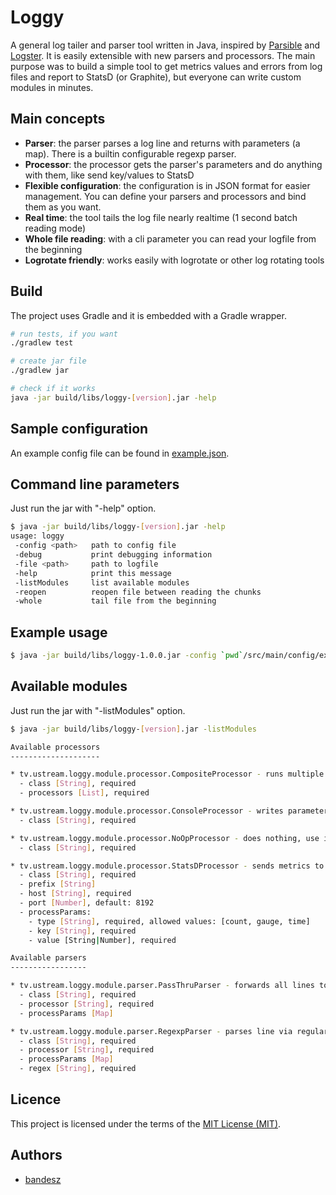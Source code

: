 # Loggy

A general log tailer and parser tool written in Java, inspired by [Parsible](https://github.com/Yipit/parsible) and [Logster](https://github.com/etsy/logster). It is easily extensible with new parsers and processors. The main purpose was to build a simple tool to get metrics values and errors from log files and report to StatsD (or Graphite), but everyone can write custom modules in minutes.

## Main concepts

* **Parser**: the parser parses a log line and returns with parameters (a map). There is a builtin configurable regexp parser.
* **Processor**: the processor gets the parser's parameters and do anything with them, like send key/values to StatsD
* **Flexible configuration**: the configuration is in JSON format for easier management. You can define your parsers and processors and bind them as you want.
* **Real time**: the tool tails the log file nearly realtime (1 second batch reading mode)
* **Whole file reading**: with a cli parameter you can read your logfile from the beginning
* **Logrotate friendly**: works easily with logrotate or other log rotating tools

## Build

The project uses Gradle and it is embedded with a Gradle wrapper.

```bash
# run tests, if you want
./gradlew test

# create jar file
./gradlew jar

# check if it works
java -jar build/libs/loggy-[version].jar -help
```
 
## Sample configuration

An example config file can be found in [example.json](src/main/config/example.json).

## Command line parameters

Just run the jar with "-help" option.

```bash
$ java -jar build/libs/loggy-[version].jar -help
usage: loggy
 -config <path>   path to config file
 -debug           print debugging information
 -file <path>     path to logfile
 -help            print this message
 -listModules     list available modules
 -reopen          reopen file between reading the chunks
 -whole           tail file from the beginning
```

## Example usage

```bash
$ java -jar build/libs/loggy-1.0.0.jar -config `pwd`/src/main/config/example.json -file /YOURPATH/foo.log -debug -whole
```

## Available modules

Just run the jar with "-listModules" option.

```bash
$ java -jar build/libs/loggy-[version].jar -listModules

Available processors
--------------------

* tv.ustream.loggy.module.processor.CompositeProcessor - runs multiple processors
  - class [String], required
  - processors [List], required

* tv.ustream.loggy.module.processor.ConsoleProcessor - writes parameters to console, use it for debug purposes
  - class [String], required

* tv.ustream.loggy.module.processor.NoOpProcessor - does nothing, use it if you want to disable a parser temporarily
  - class [String], required

* tv.ustream.loggy.module.processor.StatsDProcessor - sends metrics to statsd, it handles counter, gauge and timing values
  - class [String], required
  - prefix [String]
  - host [String], required
  - port [Number], default: 8192
  - processParams:
    - type [String], required, allowed values: [count, gauge, time]
    - key [String], required
    - value [String|Number], required

Available parsers
-----------------

* tv.ustream.loggy.module.parser.PassThruParser - forwards all lines to processor, runs always
  - class [String], required
  - processor [String], required
  - processParams [Map]

* tv.ustream.loggy.module.parser.RegexpParser - parses line via regular expression and returns with matches
  - class [String], required
  - processor [String], required
  - processParams [Map]
  - regex [String], required

```

## Licence

This project is licensed under the terms of the [MIT License (MIT)](LICENCE.md).


## Authors

* [bandesz](https://github.com/bandesz)
